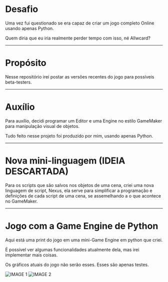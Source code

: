 # Desafio
Uma vez fui questionado se era capaz de criar um jogo completo Online usando apenas Python.

Quem diria que eu iria realmente perder tempo com isso, né Allwcard?

---

# Propósito
Nesse repositório irei postar as versões recentes do jogo para possíveis beta-testers.

---

# Auxílio
Para auxílio, decidi programar um Editor e uma Engine no estilo GameMaker para manipulação visual de objetos.

Tudo feito nesse projeto foi produzido por mim, usando apenas Python.

---

# Nova mini-linguagem (IDEIA DESCARTADA)
Para os scripts que são salvos nos objetos de uma cena, criei uma nova linguagem de script, Nexus, ela serve para simplificar a programação e definições de cada script de uma cena, se assemelhando a o que acontece no GameMaker.

---

# Jogo com a Game Engine de Python
Aqui está uma print do jogo em uma mini-Game Engine em python que criei.

É possível ver algumas funcionalidades atualmente dela, mas irei implementar mais coisas.

Os gráficos atuais do jogo não serão esses. Esses são apenas testes.

![IMAGE 1]([URL_da_Imagem](https://raw.githubusercontent.com/gitmagyn/colossusmmo/refs/heads/main/cap1.png))
![IMAGE 2]([URL_da_Imagem](https://raw.githubusercontent.com/gitmagyn/colossusmmo/refs/heads/main/cap2.png))
